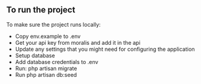## To run the project

To make sure the project runs locally:

- Copy env.example to .env
- Get your api key from moralis and add it in the api
- Update any settings that you might need for configuring the application
- Setup database
- Add database credentials to .env
- Run: php artisan migrate 
- Run php artisan db:seed
